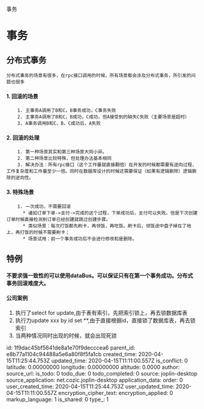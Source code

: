 事务

# 事务

##  分布式事务
```
分布式事务的场景有很多，在rpc接口调用的时候，所有场景都会涉及分布式事务，所引发的问题也很多
```
#### 1. 回滚的场景
        1. 主事务A调用了B和C，B事务成功，C事务失败
        2. 主事务A调用了B和C，B成功，C成功，但A接受到的缺失C失败（主要场景是超时）
        3. A事务调用B和C，B，C成功后，A失败
#### 2. 回滚的处理
        1. 第一种场景其实和第三种场景大同小异。
        2. 第二种场景比较特殊，但处理办法基本相同
        3. 解决办法：所有rpc接口（这个工作量就直接翻倍）在开发的时候都需要有逆向过程，工作复杂度和工作量至少一倍。同时在数据库设计的时候还需要保证（如果有逻辑删除）逻辑删除的逆向性。
#### 3. 特殊场景
        1. 一次成功，不需要回滚
          * 诸如订单下单->支付->完成的这个过程，下单成功后，支付可以失败。但是下次创建订单时候直接检测到订单已经创建就跳过创建步骤。
          * 类似场景：每次打饭都先刷卡，再领饭，再吃饭。刷卡后，领饭途中盘子掉在了地上，再打饭的时候不需要刷卡；
          * 场景试用：前一个事务成功后不会进行修改和是删除。 

## 特例

#### 不要求强一致性的可以使用dataBus。可以保证只有在第一个事务成功。分布式事务回滚难度大。

#### 公司案例
1. 执行了select for update,由于表有索引，先把索引锁上，再去锁数据库表
2. 执行力update xxx by id set **,由于直接根据id，直接锁了数据库表，再去锁索引
3. 当两种情况同时出现的时候，就会出现死锁

id: 1f9dac45bf5641de8a1e70f9decccea6
parent_id: e8b77a1104c94488a5e6a80f8f5fa1cb
created_time: 2020-04-15T11:25:44.753Z
updated_time: 2020-04-15T11:11:00.557Z
is_conflict: 0
latitude: 0.00000000
longitude: 0.00000000
altitude: 0.0000
author: 
source_url: 
is_todo: 0
todo_due: 0
todo_completed: 0
source: joplin-desktop
source_application: net.cozic.joplin-desktop
application_data: 
order: 0
user_created_time: 2020-04-15T11:25:44.753Z
user_updated_time: 2020-04-15T11:11:00.557Z
encryption_cipher_text: 
encryption_applied: 0
markup_language: 1
is_shared: 0
type_: 1